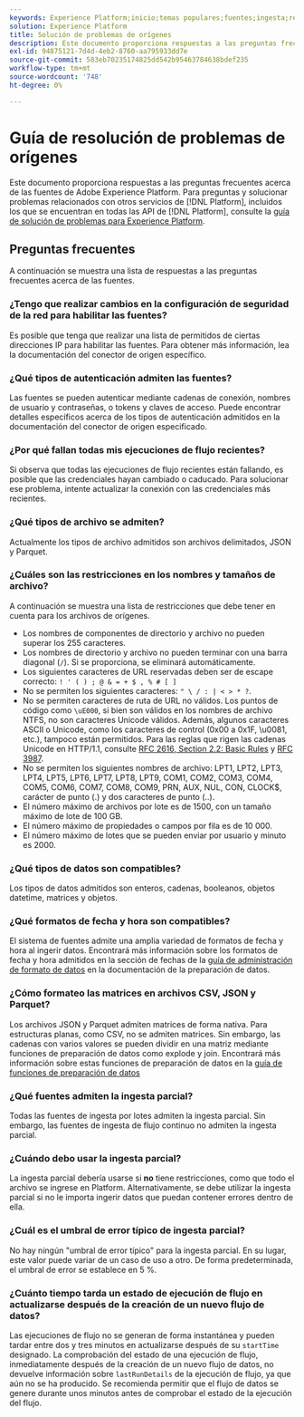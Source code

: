 ```yaml
---
keywords: Experience Platform;inicio;temas populares;fuentes;ingesta;resolución de problemas;fuentes resolución de problemas;fuentes faq;conectores de origen;conectores de origen;conectores de origen;preguntas frecuentes;conectores de origen;resolución de problemas;
solution: Experience Platform
title: Solución de problemas de orígenes
description: Este documento proporciona respuestas a las preguntas frecuentes acerca de las fuentes de Adobe Experience Platform.
exl-id: 94875121-7d4d-4eb2-8760-aa795933dd7e
source-git-commit: 583eb70235174825dd542b95463784638bdef235
workflow-type: tm+mt
source-wordcount: '748'
ht-degree: 0%

---
```


# Guía de resolución de problemas de orígenes

Este documento proporciona respuestas a las preguntas frecuentes acerca de las fuentes de Adobe Experience Platform. Para preguntas y solucionar problemas relacionados con otros servicios de [!DNL Platform], incluidos los que se encuentran en todas las API de [!DNL Platform], consulte la [guía de solución de problemas para Experience Platform](../landing/troubleshooting.md).

## Preguntas frecuentes

A continuación se muestra una lista de respuestas a las preguntas frecuentes acerca de las fuentes.

### ¿Tengo que realizar cambios en la configuración de seguridad de la red para habilitar las fuentes?

Es posible que tenga que realizar una lista de permitidos de ciertas direcciones IP para habilitar las fuentes. Para obtener más información, lea la documentación del conector de origen específico.

### ¿Qué tipos de autenticación admiten las fuentes?

Las fuentes se pueden autenticar mediante cadenas de conexión, nombres de usuario y contraseñas, o tokens y claves de acceso. Puede encontrar detalles específicos acerca de los tipos de autenticación admitidos en la documentación del conector de origen especificado.

### ¿Por qué fallan todas mis ejecuciones de flujo recientes?

Si observa que todas las ejecuciones de flujo recientes están fallando, es posible que las credenciales hayan cambiado o caducado. Para solucionar ese problema, intente actualizar la conexión con las credenciales más recientes.

### ¿Qué tipos de archivo se admiten?

Actualmente los tipos de archivo admitidos son archivos delimitados, JSON y Parquet.

### ¿Cuáles son las restricciones en los nombres y tamaños de archivo?

A continuación se muestra una lista de restricciones que debe tener en cuenta para los archivos de orígenes.

- Los nombres de componentes de directorio y archivo no pueden superar los 255 caracteres.
- Los nombres de directorio y archivo no pueden terminar con una barra diagonal (`/`). Si se proporciona, se eliminará automáticamente.
- Los siguientes caracteres de URL reservadas deben ser de escape correcto: `! ' ( ) ; @ & = + $ , % # [ ]`
- No se permiten los siguientes caracteres: `" \ / : | < > * ?`.
- No se permiten caracteres de ruta de URL no válidos. Los puntos de código como `\uE000`, si bien son válidos en los nombres de archivo NTFS, no son caracteres Unicode válidos. Además, algunos caracteres ASCII o Unicode, como los caracteres de control (0x00 a 0x1F, \u0081, etc.), tampoco están permitidos. Para las reglas que rigen las cadenas Unicode en HTTP/1.1, consulte [RFC 2616, Section 2.2: Basic Rules](https://www.ietf.org/rfc/rfc2616.txt) y [RFC 3987](https://www.ietf.org/rfc/rfc3987.txt).
- No se permiten los siguientes nombres de archivo: LPT1, LPT2, LPT3, LPT4, LPT5, LPT6, LPT7, LPT8, LPT9, COM1, COM2, COM3, COM4, COM5, COM6, COM7, COM8, COM9, PRN, AUX, NUL, CON, CLOCK$, carácter de punto (.) y dos caracteres de punto (..).
- El número máximo de archivos por lote es de 1500, con un tamaño máximo de lote de 100 GB.
- El número máximo de propiedades o campos por fila es de 10 000.
- El número máximo de lotes que se pueden enviar por usuario y minuto es 2000.

### ¿Qué tipos de datos son compatibles?

Los tipos de datos admitidos son enteros, cadenas, booleanos, objetos datetime, matrices y objetos.

### ¿Qué formatos de fecha y hora son compatibles?

El sistema de fuentes admite una amplia variedad de formatos de fecha y hora al ingerir datos. Encontrará más información sobre los formatos de fecha y hora admitidos en la sección de fechas de la [guía de administración de formato de datos](../data-prep/data-handling.md#dates) en la documentación de la preparación de datos.

### ¿Cómo formateo las matrices en archivos CSV, JSON y Parquet?

Los archivos JSON y Parquet admiten matrices de forma nativa. Para estructuras planas, como CSV, no se admiten matrices. Sin embargo, las cadenas con varios valores se pueden dividir en una matriz mediante funciones de preparación de datos como explode y join. Encontrará más información sobre estas funciones de preparación de datos en la [guía de funciones de preparación de datos](../data-prep/functions.md#string)

### ¿Qué fuentes admiten la ingesta parcial?

Todas las fuentes de ingesta por lotes admiten la ingesta parcial. Sin embargo, las fuentes de ingesta de flujo continuo no admiten la ingesta parcial.

### ¿Cuándo debo usar la ingesta parcial?

La ingesta parcial debería usarse si **no** tiene restricciones, como que todo el archivo se ingrese en Platform. Alternativamente, se debe utilizar la ingesta parcial si no le importa ingerir datos que puedan contener errores dentro de ella.

### ¿Cuál es el umbral de error típico de ingesta parcial?

No hay ningún &quot;umbral de error típico&quot; para la ingesta parcial. En su lugar, este valor puede variar de un caso de uso a otro. De forma predeterminada, el umbral de error se establece en 5 %.

### ¿Cuánto tiempo tarda un estado de ejecución de flujo en actualizarse después de la creación de un nuevo flujo de datos?

Las ejecuciones de flujo no se generan de forma instantánea y pueden tardar entre dos y tres minutos en actualizarse después de su `startTime` designado. La comprobación del estado de una ejecución de flujo, inmediatamente después de la creación de un nuevo flujo de datos, no devuelve información sobre `lastRunDetails` de la ejecución de flujo, ya que aún no se ha producido. Se recomienda permitir que el flujo de datos se genere durante unos minutos antes de comprobar el estado de la ejecución del flujo.